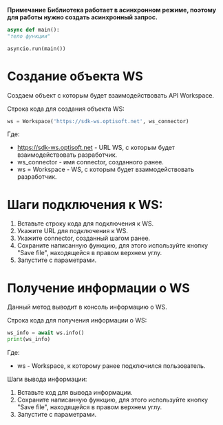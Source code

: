**Примечание**
**Библиотека работает в асинхронном режиме, поэтому для работы нужно создать асинхронный запрос.**

```py
async def main():    
"тело функции"

asyncio.run(main())
```

# Создание объекта WS
Создаем объект с которым будет взаимодействовать API Workspace.

Строка кода для создания объекта WS:
```py
ws = Workspace('https://sdk-ws.optisoft.net', ws_connector)
```
Где:
* https://sdk-ws.optisoft.net - URL WS, с которым будет взаимодействовать разработчик.
* ws_connector - имя connector, созданного ранее.
* ws = Workspace - WS, с которым будет взаимодействовать разработчик.

# Шаги подключения к WS:

1. Вставьте строку кода для подключения к WS.
2. Укажите URL для подключения к WS.
3. Укажите connector, созданный шагом ранее.
4. Сохраните написанную функцию, для этого используйте кнопку "Save file", находящейся в правом верхнем  углу.
5. Запустите с параметрами.

# Получение информации о WS
Данный метод выводит в консоль информацию о WS.

Строка кода для получения информации о WS:

```py
ws_info = await ws.info()     
print(ws_info)
```
Где:
* ws - Workspace, к которому ранее подключился пользователь.

Шаги вывода информации:

1. Вставьте код для вывода информации.
2. Сохраните написанную функцию, для этого используйте кнопку "Save file", находящейся в правом верхнем  углу.
3. Запустите с параметрами.
